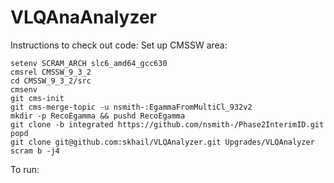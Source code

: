# VLQAnaAnalyzer
Instructions to check out code:
Set up CMSSW area:
```
setenv SCRAM_ARCH slc6_amd64_gcc630
cmsrel CMSSW_9_3_2
cd CMSSW_9_3_2/src
cmsenv
git cms-init
git cms-merge-topic -u nsmith-:EgammaFromMultiCl_932v2
mkdir -p RecoEgamma && pushd RecoEgamma
git clone -b integrated https://github.com/nsmith-/Phase2InterimID.git
popd
git clone git@github.com:skhail/VLQAnalyzer.git Upgrades/VLQAnalyzer
scram b -j4
```
To run:

